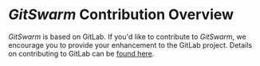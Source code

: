 # $GitSwarm$ Contribution Overview

$GitSwarm$ is based on GitLab. If you'd like to contribute to $GitSwarm$, we encourage you to
provide your enhancement to the GitLab project. Details on contributing to GitLab can be [found here](https://about.gitlab.com/contributing/).
